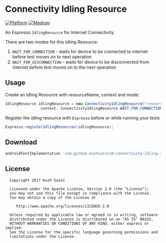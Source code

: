 Connectivity Idling Resource
============================
[![Platform](https://img.shields.io/badge/platform-android-green.svg)](http://developer.android.com/index.html)
[![Medium](https://img.shields.io/badge/Medium-article-blue.svg?style=flat&colorB=03a87c)](https://medium.com/@kushsaini.700/i-wanted-espresso-tests-to-watch-for-internet-connectivity-so-i-wrote-my-own-idling-resource-and-b8e53ee67eba)

An Espresso `IdlingResource` for Internet Connectivity.

There are two modes for this Idling Resource:
1. `WAIT_FOR_CONNECTION` - waits for device to be connected to internet before test moves on to next operation
2. `WAIT_FOR_DISCONNECTION` - waits for device to be disconnected from internet before test moves on to the next operation



Usage
-----

Create an Idling Resource with resourceName, context and mode:
```java
IdlingResource idlingResource = new ConnectivityIdlingResource("resourceName",
                context, ConnectivityIdlingResource.WAIT_FOR_CONNECTION);
```

Register the idling resource with `Espresso` before or while running your tests
```java
Espresso.registerIdlingResources(idlingResource);
```



Download
-------

```groovy
androidTestImplementation 'com.github.kushsaini10:connectivity-idling-resource:1.0.0'
```



License
-------

      Copyright 2017 Kush Saini
   
      Licensed under the Apache License, Version 2.0 (the "License");
      you may not use this file except in compliance with the License.
      You may obtain a copy of the License at

         http://www.apache.org/licenses/LICENSE-2.0

      Unless required by applicable law or agreed to in writing, software
      distributed under the License is distributed on an "AS IS" BASIS,
      WITHOUT WARRANTIES OR CONDITIONS OF ANY KIND, either express or implied.
      See the License for the specific language governing permissions and
      limitations under the License.
